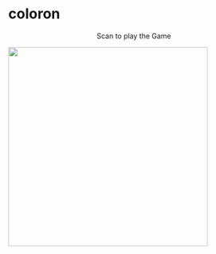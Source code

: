 # coloron
<center><p>Scan to play the Game</p></center>
<img src="./img/coloron.png" width="400" 
     height="400"></img>

